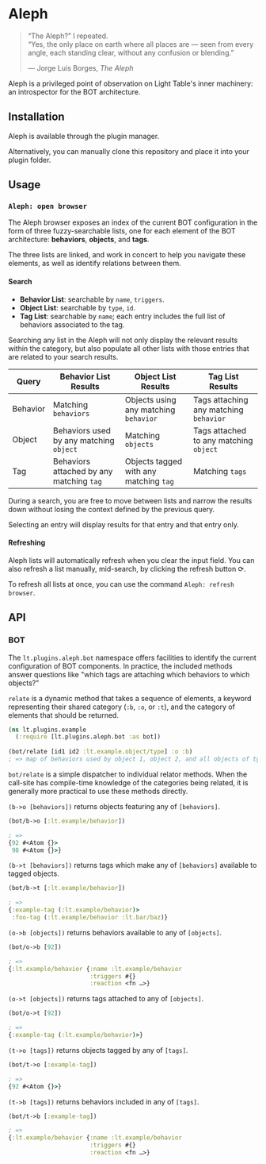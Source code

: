 Aleph
=====
> “The Aleph?” I repeated.  
> “Yes, the only place on earth where all places are — seen from every angle, each standing clear, without any confusion or blending.”
>
> — Jorge Luis Borges, *The Aleph* 

Aleph is a privileged point of observation on Light Table's inner machinery: an introspector for the BOT architecture.

## Installation
Aleph is available through the plugin manager.

Alternatively, you can manually clone this repository and place it into your plugin folder.  

## Usage
### `Aleph: open browser`
The Aleph browser exposes an index of the current BOT configuration in the form of three fuzzy-searchable lists, one for each element of the BOT architecture: **behaviors**, **objects**, and **tags**.

The three lists are linked, and work in concert to help you navigate these elements, as well as identify relations between them.

#### Search
- **Behavior List**: searchable by `name`, `triggers`.
- **Object List**: searchable by `type`, `id`.
- **Tag List**: searchable by `name`; each entry includes the full list of behaviors associated to the tag.

Searching any list in the Aleph will not only display the relevant results within the category, but also populate all other lists with those entries that are related to your search results.

Query    | Behavior List Results | Object List Results | Tag List Results
---------|---------------|-------------|----------
Behavior | Matching `behaviors` | Objects using any matching `behavior` | Tags attaching any matching `behavior`
Object   | Behaviors used by any matching `object`| Matching `objects` | Tags attached to any matching `object`
Tag      | Behaviors attached by any matching `tag` | Objects tagged with any matching `tag` | Matching `tags`

During a search, you are free to move between lists and narrow the results down without losing the context defined by the previous query.

Selecting an entry will display results for that entry and that entry only.

#### Refreshing
Aleph lists will automatically refresh when you clear the input field. You can also refresh a list manually, mid-search, by clicking the refresh button ⟳.

To refresh all lists at once, you can use the command `Aleph: refresh browser`.

## API

### BOT
The `lt.plugins.aleph.bot` namespace offers facilities to identify the current configuration of BOT components. In practice, the included methods answer questions like "which tags are attaching which behaviors to which objects?"

`relate` is a dynamic method that takes a sequence of elements, a keyword representing their shared category (`:b`, `:o`, or `:t`), and the category of elements that should be returned.

```clojure
(ns lt.plugins.example
  (:require [lt.plugins.aleph.bot :as bot])
  
(bot/relate [id1 id2 :lt.example.object/type] :o :b)
; => map of behaviors used by object 1, object 2, and all objects of type `:lt.example.object/type`
```

`bot/relate` is a simple dispatcher to individual relator methods. When the call-site has compile-time knowledge of the categories being related, it is generally more practical to use these methods directly.

`(b->o [behaviors])` returns objects featuring any of `[behaviors]`.
```clojure
(bot/b->o [:lt.example/behavior])

; =>
{92 #<Atom {}>
 98 #<Atom {}>}
```

`(b->t [behaviors])` returns tags which make any of `[behaviors]` available to tagged objects.

```clojure
(bot/b->t [:lt.example/behavior])

; =>
{:example-tag (:lt.example/behavior)>
 :foo-tag (:lt.example/behavior :lt.bar/baz)}
```

`(o->b [objects])` returns behaviors available to any of `[objects]`.
```clojure
(bot/o->b [92])

; =>
{:lt.example/behavior {:name :lt.example/behavior
                       :triggers #{}
                       :reaction <fn …>}
```

`(o->t [objects])` returns tags attached to any of `[objects]`.
```clojure
(bot/o->t [92])

; =>
{:example-tag (:lt.example/behavior)>}
```

`(t->o [tags])` returns objects tagged by any of `[tags]`.
```clojure
(bot/t->o [:example-tag])

; =>
{92 #<Atom {}>}
```

`(t->b [tags])` returns behaviors included in any of `[tags]`.
```clojure
(bot/t->b [:example-tag])

; => 
{:lt.example/behavior {:name :lt.example/behavior
                       :triggers #{}
                       :reaction <fn …>}
```


